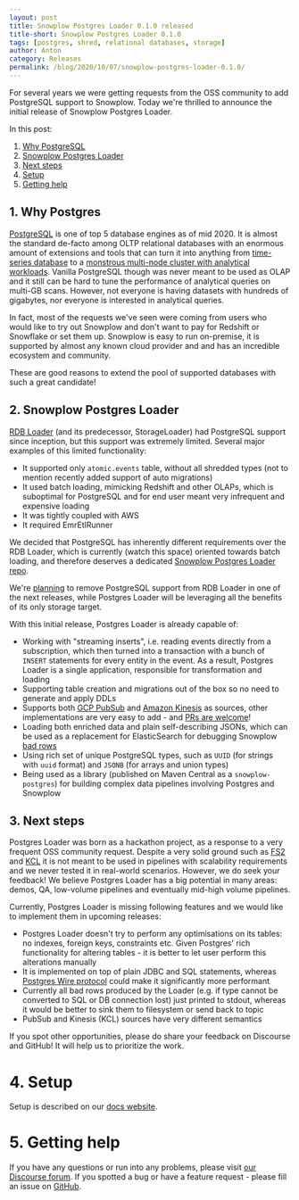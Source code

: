 ```yaml
---
layout: post
title: Snowplow Postgres Loader 0.1.0 released
title-short: Snowplow Postgres Loader 0.1.0
tags: [postgres, shred, relational databases, storage]
author: Anton
category: Releases
permalink: /blog/2020/10/07/snowplow-postgres-loader-0.1.0/
---
```


For several years we were getting requests from the OSS community to add PostgreSQL support to Snowplow.
Today we're thrilled to announce the initial release of Snowplow Postgres Loader.

In this post:

1. [Why PostgreSQL](#why)
2. [Snowplow Postgres Loader](#loader)
3. [Next steps](#next)
4. [Setup](#setup)
5. [Getting help](#help)

<h2 id="why">1. Why Postgres</h2>

[PostgreSQL][postgresql] is one of top 5 database engines as of mid 2020.
It is almost the standard de-facto among OLTP relational databases with an enormous amount of extensions and tools that can turn it into anything from [time-series database][timescale] to a [monstrous multi-node cluster with analytical workloads][citus].
Vanilla PostgreSQL though was never meant to be used as OLAP and it still can be hard to tune the performance of analytical queries on multi-GB scans.
However, not everyone is having datasets with hundreds of gigabytes, nor everyone is interested in analytical queries.

In fact, most of the requests we've seen were coming from users who would like to try out Snowplow and don't want to pay for Redshift or Snowflake or set them up.
Snowplow is easy to run on-premise, it is supported by almost any known cloud provider and and has an incredible ecosystem and community.

These are good reasons to extend the pool of supported databases with such a great candidate!

<h2 id="loader">2. Snowplow Postgres Loader</h2>

[RDB Loader][rdb-loader] (and its predecessor, StorageLoader) had PostgreSQL support since inception, but this support was extremely limited.
Several major examples of this limited functionality:

* It supported only `atomic.events` table, without all shredded types (not to mention recently added support of auto migrations)
* It used batch loading, mimicking Redshift and other OLAPs, which is suboptimal for PostgreSQL and for end user meant very infrequent and expensive loading
* It was tightly coupled with AWS
* It required EmrEtlRunner

We decided that PostgreSQL has inherently different requirements over the RDB Loader, which is currently (watch this space) oriented towards batch loading,
and therefore deserves a dedicated [Snowplow Postgres Loader repo][repo].

We're [planning][remove-pg] to remove PostgreSQL support from RDB Loader in one of the next releases, while Postgres Loader will be leveraging all the benefits of its only storage target.

With this initial release, Postgres Loader is already capable of:

* Working with "streaming inserts", i.e. reading events directly from a subscription, which then turned into a transaction with a bunch of `INSERT` statements for every entity in the event. As a result, Postgres Loader is a single application, responsible for transformation and loading
* Supporting table creation and migrations out of the box so no need to generate and apply DDLs
* Supports both [GCP PubSub][pubsub] and [Amazon Kinesis][kinesis] as sources, other implementations are very easy to add - and [PRs are welcome][repo]!
* Loading both enriched data and plain self-describing JSONs, which can be used as a replacement for ElasticSearch for debugging Snowplow [bad rows][badrows]
* Using rich set of unique PostgreSQL types, such as `UUID` (for strings with `uuid` format) and `JSONB` (for arrays and union types)
* Being used as a library (published on Maven Central as a `snowplow-postgres`) for building complex data pipelines involving Postgres and Snowplow

<h2 id="next">3. Next steps</h2>

Postgres Loader was born as a hackathon project, as a response to a very frequent OSS community request.
Despite a very solid ground such as [FS2][fs2] and [KCL][kcl] it is not meant to be used in pipelines with scalability requirements and we never tested it in real-world scenarios.
However, we do seek your feedback!
We believe Postgres Loader has a big potential in many areas: demos, QA, low-volume pipelines and eventually mid-high volume pipelines.

Currently, Postgres Loader is missing following features and we would like to implement them in upcoming releases:

* Postgres Loader doesn't try to perform any optimisations on its tables: no indexes, foreign keys, constraints etc. Given Postgres' rich functionality for altering tables - it is better to let user perform this alterations manually
* It is implemented on top of plain JDBC and SQL statements, whereas [Postgres Wire protocol][postgres-wire] could make it significantly more performant
* Currently all bad rows produced by the Loader (e.g. if type cannot be converted to SQL or DB connection lost) just printed to stdout, whereas it would be better to sink them to filesystem or send back to topic
* PubSub and Kinesis (KCL) sources have very different semantics

If you spot other opportunities, please do share your feedback on Discourse and GitHub!
It will help us to prioritize the work.

<h1 id="setup">4. Setup</h1>

Setup is described on our [docs website][docs].

<h1 id="help">5. Getting help</h1>

If you have any questions or run into any problems, please visit [our Discourse forum][discourse].
If you spotted a bug or have a feature request - please fill an issue on [GitHub][repo].


[repo]: https://github.com/snowplow-incubator/snowplow-postgres-loader

[postgresql]: https://www.postgresql.org/
[db-engines-ranking]: https://db-engines.com/en/ranking
[timescale]: https://www.timescale.com/
[citus]: https://www.citusdata.com/product/community

[rdb-loader]: https://docs.snowplowanalytics.com/docs/open-source-components-and-applications/snowplow-rdb-loader/
[remove-pg]: https://github.com/snowplow/snowplow-rdb-loader/issues/191
[pubsub]: https://cloud.google.com/pubsub
[kinesis]: https://aws.amazon.com/kinesis/

[postgres-wire]: https://segmentfault.com/a/1190000017136059
[badrows]: https://docs.snowplowanalytics.com/docs/managing-data-quality/understanding-failed-events/
[fs2]: https://fs2.io/
[kcl]: https://github.com/awslabs/amazon-kinesis-client

[docs]: https://docs.snowplowanalytics.com/docs/open-source-components-and-applications/snowplow-postgres-loader/

[discourse]: https://discourse.snowplowanalytics.com/
